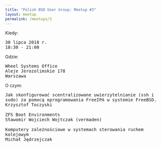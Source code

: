 ```yaml
---
title: "Polish BSD User Group: Meetup #3"
layout: meetup
permalink: /meetups/3
---
```

Kiedy:
<pre>
30 lipca 2018 r.
18:30 - 21:00
</pre>
Gdzie:
<pre>
Wheel Systems Office
Aleje Jerozolimskie 178
Warszawa
</pre>
O czym:
<pre style="white-space: pre-wrap;">
Jak skonfigurować scentralizowane uwierzytelnianie (ssh i sudo) za pomocą oprogramowania FreeIPA w systemie FreeBSD.
Krzysztof Toczyski

ZFS Boot Environments
Sławomir Wojciech Wojtczak (vermaden)

Komputery zależnościowe w systemach sterowania ruchem kolejowym
Michał Jędrzejczak
</pre>
